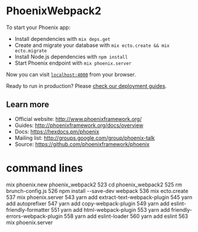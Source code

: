 # PhoenixWebpack2

To start your Phoenix app:

  * Install dependencies with `mix deps.get`
  * Create and migrate your database with `mix ecto.create && mix ecto.migrate`
  * Install Node.js dependencies with `npm install`
  * Start Phoenix endpoint with `mix phoenix.server`

Now you can visit [`localhost:4000`](http://localhost:4000) from your browser.

Ready to run in production? Please [check our deployment guides](http://www.phoenixframework.org/docs/deployment).

## Learn more

  * Official website: http://www.phoenixframework.org/
  * Guides: http://phoenixframework.org/docs/overview
  * Docs: https://hexdocs.pm/phoenix
  * Mailing list: http://groups.google.com/group/phoenix-talk
  * Source: https://github.com/phoenixframework/phoenix


# command lines


mix phoenix.new phoenix_webpack2
  523  cd phoenix_webpack2
  525  rm brunch-config.js
  526  npm install --save-dev webpack
  536  mix ecto.create
  537  mix phoenix.server
  543  yarn add extract-text-webpack-plugin
  545  yarn add autoprefixer
  547  yarn add copy-webpack-plugin
  549  yarn add eslint-friendly-formatter
  551  yarn add html-webpack-plugin
  553  yarn add friendly-errors-webpack-plugin
  558  yarn add eslint-loader
  560  yarn add eslint
  563  mix phoenix.server
